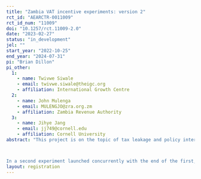 ```yaml
---
title: "Zambia VAT incentive experiments: version 2"
rct_id: "AEARCTR-0011009"
rct_id_num: "11009"
doi: "10.1257/rct.11009-2.0"
date: "2023-02-27"
status: "in_development"
jel: ""
start_year: "2022-10-25"
end_year: "2024-07-31"
pi: "Brian Dillon"
pi_other:
  1:
    - name: Twivwe Siwale
    - email: twivwe.siwale@theigc.org
    - affiliation: International Growth Centre
  2:
    - name: John Mulenga
    - email: MULENGJO@zra.org.zm
    - affiliation: Zambia Revenue Authority
  3:
    - name: Jihye Jang
    - email: jj749@cornell.edu
    - affiliation: Cornell University
abstract: "This project is on the topic of tax leakage and policy interventions to increase VAT compliance in Zambia. We will test the impact of a probabilistic incentive (similar to a lottery ticket) on the extent to which small retailers in Lusaka request VAT invoices when making purchases from their suppliers. We will examine heterogeneous impacts by some key firm characteristics measured at baseline.

In a second experiment launched concurrently with the end of the first, we will test whether a tax morale message has an impact on the value of VAT invoices retained by firms after the removal of financial incentives. This is a study of habit formation and the possibility of transitioning from extrinsic to intrinsic motivation to assist with tax compliance."
layout: registration
---
```


